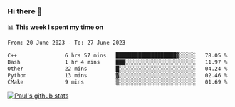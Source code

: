 ### Hi there 👋

📊 **This week I spent my time on**
<!--START_SECTION:waka-->

```txt
From: 20 June 2023 - To: 27 June 2023

C++               6 hrs 57 mins   ███████████████████▓░░░░░   78.05 %
Bash              1 hr 4 mins     ███░░░░░░░░░░░░░░░░░░░░░░   11.97 %
Other             22 mins         █░░░░░░░░░░░░░░░░░░░░░░░░   04.24 %
Python            13 mins         ▓░░░░░░░░░░░░░░░░░░░░░░░░   02.46 %
CMake             9 mins          ▒░░░░░░░░░░░░░░░░░░░░░░░░   01.69 %
```

<!--END_SECTION:waka-->


[![Paul's github stats](https://github-readme-stats.vercel.app/api?username=mickeyouyou&theme=dracula&show_icons=true)](https://github.com/anuraghazra/github-readme-stats)
